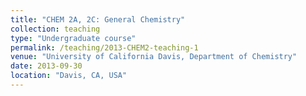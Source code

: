 ```yaml
---
title: "CHEM 2A, 2C: General Chemistry"
collection: teaching
type: "Undergraduate course"
permalink: /teaching/2013-CHEM2-teaching-1
venue: "University of California Davis, Department of Chemistry"
date: 2013-09-30
location: "Davis, CA, USA"
---
```




